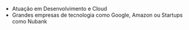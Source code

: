 * Atuação em Desenvolvimento e Cloud
* Grandes empresas de tecnologia como Google, Amazon ou Startups como Nubank 
